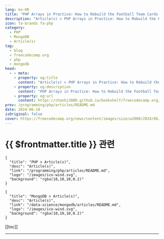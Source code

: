 ```yaml
---
lang: ko-KR
title: "PHP Arrays in Practice: How to Rebuild the Football Team Cards Project with PHP and MongoDB"
description: "Article(s) > PHP Arrays in Practice: How to Rebuild the Football Team Cards Project with PHP and MongoDB"
icon: fa-brands fa-php
category: 
  - PHP
  - MongoDB
  - Article(s)
tag: 
  - blog
  - freecodecamp.org
  - php
  - mongodb
head:
  - - meta:
    - property: og:title
      content: "Article(s) > PHP Arrays in Practice: How to Rebuild the Football Team Cards Project with PHP and MongoDB"
    - property: og:description
      content: "PHP Arrays in Practice: How to Rebuild the Football Team Cards Project with PHP and MongoDB"
    - property: og:url
      content: https://chanhi2000.github.io/bookshelf/freecodecamp.org/php-arrays-how-to-rebuild-the-football-team-cards-with-php-and-mongodb.html
prev: /programming/php/articles/README.md
date: 2024-06-18
isOriginal: false
cover: https://freecodecamp.org/news/content/images/size/w2000/2024/06/PHP-Arrays-in-Practice-Cover.png
---
```


# {{ $frontmatter.title }} 관련

```component VPCard
{
  "title": "PHP > Article(s)",
  "desc": "Article(s)",
  "link": "/programming/php/articles/README.md",
  "logo": "/images/ico-wind.svg",
  "background": "rgba(10,10,10,0.2)"
}
```

```component VPCard
{
  "title": "MongoDB > Article(s)",
  "desc": "Article(s)",
  "link": "/data-science/mongodb/articles/README.md",
  "logo": "/images/ico-wind.svg",
  "background": "rgba(10,10,10,0.2)"
}
```

[[toc]]

---

<SiteInfo
  name="PHP Arrays in Practice: How to Rebuild the Football Team Cards Project with PHP and MongoDB"
  desc="This is the second part of my PHP array handbook. You can find the first part here, where I cover array basics. In the first part, you learned about arrays, how to create arrays, array functions, and how to loop through arrays. This second part will teach you how..."
  url="https://freecodecamp.org/news/php-arrays-how-to-rebuild-the-football-team-cards-with-php-and-mongodb/"
  logo="https://cdn.freecodecamp.org/universal/favicons/favicon.ico"
  preview="https://freecodecamp.org/news/content/images/size/w2000/2024/06/PHP-Arrays-in-Practice-Cover.png"/>

<!-- TODO: 작성 -->

